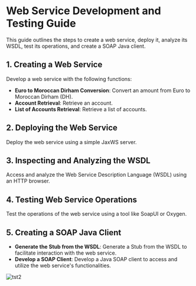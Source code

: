 # Web Service Development and Testing Guide
This guide outlines the steps to create a web service, deploy it, analyze its WSDL, test its operations, and create a SOAP Java client.

## 1. Creating a Web Service
Develop a web service with the following functions:

- **Euro to Moroccan Dirham Conversion**: Convert an amount from Euro to Moroccan Dirham (DH).
- **Account Retrieval**: Retrieve an account.
- **List of Accounts Retrieval**: Retrieve a list of accounts.

## 2. Deploying the Web Service
Deploy the web service using a simple JaxWS server.

## 3. Inspecting and Analyzing the WSDL
Access and analyze the Web Service Description Language (WSDL) using an HTTP browser.

## 4. Testing Web Service Operations
Test the operations of the web service using a tool like SoapUI or Oxygen.

## 5. Creating a SOAP Java Client
- **Generate the Stub from the WSDL**: Generate a Stub from the WSDL to facilitate interaction with the web service.
- **Develop a SOAP Client**: Develop a Java SOAP client to access and utilize the web service's functionalities.

![tst2](https://github.com/TahaManna07/WebServiceSOAP/assets/43857744/e6114809-4283-4e69-a169-808d9172d89d)
